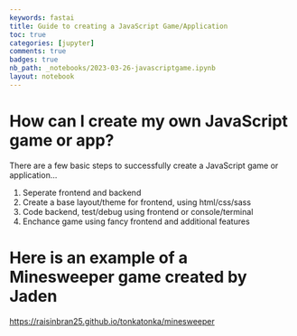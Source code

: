 ```yaml
---
keywords: fastai
title: Guide to creating a JavaScript Game/Application
toc: true
categories: [jupyter]
comments: true
badges: true
nb_path: _notebooks/2023-03-26-javascriptgame.ipynb
layout: notebook
---
```


<!--
#################################################
### THIS FILE WAS AUTOGENERATED! DO NOT EDIT! ###
#################################################
# file to edit: _notebooks/2023-03-26-javascriptgame.ipynb
-->

<div class="container" id="notebook-container">
        
<div class="cell border-box-sizing text_cell rendered"><div class="inner_cell">
<div class="text_cell_render border-box-sizing rendered_html">
<h1 id="How-can-I-create-my-own-JavaScript-game-or-app?">How can I create my own JavaScript game or app?<a class="anchor-link" href="#How-can-I-create-my-own-JavaScript-game-or-app?"> </a></h1><p>There are a few basic steps to successfully create a JavaScript game or application...</p>
<ol>
<li>Seperate frontend and backend</li>
<li>Create a base layout/theme for frontend, using html/css/sass</li>
<li>Code backend, test/debug using frontend or console/terminal</li>
<li>Enchance game using fancy frontend and additional features</li>
</ol>

</div>
</div>
</div>
<div class="cell border-box-sizing text_cell rendered"><div class="inner_cell">
<div class="text_cell_render border-box-sizing rendered_html">
<h1 id="Here-is-an-example-of-a-Minesweeper-game-created-by-Jaden">Here is an example of a Minesweeper game created by Jaden<a class="anchor-link" href="#Here-is-an-example-of-a-Minesweeper-game-created-by-Jaden"> </a></h1><p><a href="https://raisinbran25.github.io/tonkatonka/minesweeper">https://raisinbran25.github.io/tonkatonka/minesweeper</a></p>

</div>
</div>
</div>
</div>
 

